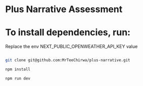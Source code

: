 # Plus Narrative Assessment

# To install dependencies, run:

Replace the env NEXT_PUBLIC_OPENWEATHER_API_KEY value

```Bash

git clone git@github.com:MrTeeChirwa/plus-narrative.git

npm install

npm run dev
